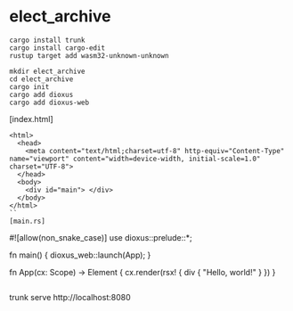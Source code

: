 # elect_archive

```
cargo install trunk
cargo install cargo-edit
rustup target add wasm32-unknown-unknown

mkdir elect_archive
cd elect_archive
cargo init
cargo add dioxus
cargo add dioxus-web
```

[index.html]
```
<html>
  <head>
    <meta content="text/html;charset=utf-8" http-equiv="Content-Type" name="viewport" content="width=device-width, initial-scale=1.0" charset="UTF-8">
  </head>
  <body>
    <div id="main"> </div>
  </body>
</html>
``
[main.rs]
```
#![allow(non_snake_case)]
use dioxus::prelude::*;

fn main() {
    dioxus_web::launch(App);
}

fn App(cx: Scope) -> Element {
    cx.render(rsx! {
        div {
            "Hello, world!"
        }
    })
}
```

```
trunk serve
http://localhost:8080
```
